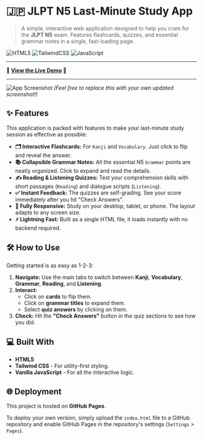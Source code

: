 # 🇯🇵 JLPT N5 Last-Minute Study App

> A simple, interactive web application designed to help you cram for the **JLPT N5** exam. Features flashcards, quizzes, and essential grammar notes in a single, fast-loading page.

![HTML5](https://img.shields.io/badge/HTML5-E34F26?style=for-the-badge&logo=html5&logoColor=white)
![TailwindCSS](https://img.shields.io/badge/Tailwind_CSS-38B2AC?style=for-the-badge&logo=tailwind-css&logoColor=white)
![JavaScript](https://img.shields.io/badge/JavaScript-F7DF1E?style=for-the-badge&logo=javascript&logoColor=black)

---

**🚀 [View the Live Demo](https://ghuyphan.github.io/n5-study-guide/) 🚀**

---

![App Screenshot](https://user-images.githubusercontent.com/1026930/236113945-8c764c67-336c-43a5-82e7-20353c7c899c.png)
*(Feel free to replace this with your own updated screenshot!)*

## ✨ Features

This application is packed with features to make your last-minute study session as effective as possible:

* **🗂️ Interactive Flashcards:** For `Kanji` and `Vocabulary`. Just click to flip and reveal the answer.
* **📚 Collapsible Grammar Notes:** All the essential N5 `Grammar` points are neatly organized. Click to expand and read the details.
* **✍️ Reading & Listening Quizzes:** Test your comprehension skills with short passages (`Reading`) and dialogue scripts (`Listening`).
* **✅ Instant Feedback:** The quizzes are self-grading. See your score immediately after you hit "Check Answers".
* **📱 Fully Responsive:** Study on your desktop, tablet, or phone. The layout adapts to any screen size.
* **⚡ Lightning Fast:** Built as a single HTML file, it loads instantly with no backend required.

## 🛠️ How to Use

Getting started is as easy as 1-2-3:

1.  **Navigate:** Use the main tabs to switch between **Kanji**, **Vocabulary**, **Grammar**, **Reading**, and **Listening**.
2.  **Interact:**
    * Click on **cards** to flip them.
    * Click on **grammar titles** to expand them.
    * Select **quiz answers** by clicking on them.
3.  **Check:** Hit the **"Check Answers"** button in the quiz sections to see how you did.

## 💻 Built With

* **HTML5**
* **Tailwind CSS** - For utility-first styling.
* **Vanilla JavaScript** - For all the interactive logic.

## 🌐 Deployment

This project is hosted on **GitHub Pages**.

To deploy your own version, simply upload the `index.html` file to a GitHub repository and enable GitHub Pages in the repository's settings (`Settings` > `Pages`).